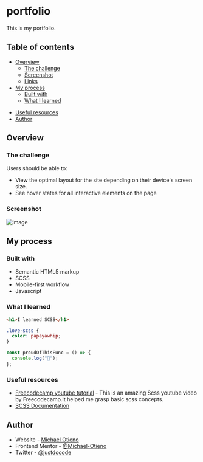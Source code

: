 # portfolio

This is my portfolio.

## Table of contents

- [Overview](#overview)
  - [The challenge](#the-challenge)
  - [Screenshot](#screenshot)
  - [Links](#links)
- [My process](#my-process)
  - [Built with](#built-with)
  - [What I learned](#what-i-learned)
<!--   - [Continued development](#continued-development) -->
  - [Useful resources](#useful-resources)
- [Author](#author)
<!-- - [Acknowledgments](#acknowledgments) -->


## Overview

### The challenge

Users should be able to:
- View the optimal layout for the site depending on their device's screen size.
- See hover states for all interactive elements on the page

### Screenshot

![![image]()
](./sunny.png)

## My process
### Built with

- Semantic HTML5 markup
- SCSS
- Mobile-first workflow
- Javascript


### What I learned
```html
<h1>I learned SCSS</h1>
```
```scss
.love-scss {
  color: papayawhip;
}
```
```js
const proudOfThisFunc = () => {
  console.log("🎉");
};
```


<!-- ### Continued development

Use this section to outline areas that you want to continue focusing on in future projects. These could be concepts you're still not completely comfortable with or techniques you found useful that you want to refine and perfect. -->

 ### Useful resources
- [Freecodecamp youtube tutorial](https://www.youtube.com/watch?v=_a5j7KoflTs) - This is an amazing Scss youtube video by Freecodecamp.It helped me grasp basic scss concepts. 
- [SCSS Documentation](https://sass-lang.com/documentation)


## Author

- Website - [Michael Otieno](https://www.your-site.com)
- Frontend Mentor - [@Michael-Otieno](https://www.frontendmentor.io/profile/@Michael-Otieno)
- Twitter - [@justdocode](https://twitter.com/justDoCode)
